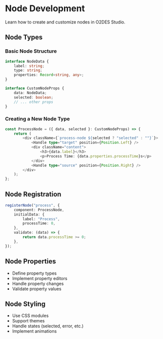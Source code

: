 # Node Development

<div class="lead">
Learn how to create and customize nodes in O2DES Studio.
</div>

## Node Types

### Basic Node Structure

```typescript
interface NodeData {
    label: string;
    type: string;
    properties: Record<string, any>;
}

interface CustomNodeProps {
    data: NodeData;
    selected: boolean;
    // ... other props
}
```

### Creating a New Node Type

```typescript
const ProcessNode = ({ data, selected }: CustomNodeProps) => {
    return (
        <div className={`process-node ${selected ? "selected" : ""}`}>
            <Handle type="target" position={Position.Left} />
            <div className="content">
                <h3>{data.label}</h3>
                <p>Process Time: {data.properties.processTime}s</p>
            </div>
            <Handle type="source" position={Position.Right} />
        </div>
    );
};
```

## Node Registration

```typescript
registerNode("process", {
    component: ProcessNode,
    initialData: {
        label: "Process",
        processTime: 0,
    },
    validate: (data) => {
        return data.processTime >= 0;
    },
});
```

## Node Properties

-   Define property types
-   Implement property editors
-   Handle property changes
-   Validate property values

## Node Styling

-   Use CSS modules
-   Support themes
-   Handle states (selected, error, etc.)
-   Implement animations
